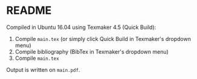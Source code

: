 # README

Compiled in Ubuntu 16.04 using Texmaker 4.5 (Quick Build):

1. Compile `main.tex` (or simply click Quick Build in Texmaker's dropdown menu)
2. Compile bibliography (BibTex in Texmaker's dropdown menu)
3. Compile `main.tex`

Output is written on `main.pdf`.

